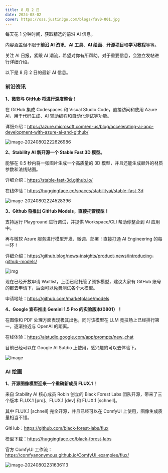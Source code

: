```yaml
---
title: 8 月 2 日
date: 2024-08-02
cover: https://oss.justin3go.com/blogs/fav0-001.jpg
---
```


每天花 1 分钟时间，获取精选的前沿 AI 信息。

内容涵盖但不限于**前沿 AI 资讯**、**AI 工具**、**AI 绘画**、**开源项目**和**学习教程**等等。

关注 AI 日报，紧跟 AI 潮流，希望对你有所帮助。对于重要信息，会独立发帖进行详细介绍。

以下是 8 月 2 日的最新 AI 信息。

### 前沿资讯

**1、微软与 GitHub 将进行深度整合！**

在 GitHub 集成 Codespaces 和 Visual Studio Code，直接访问和使用 Azure AI，用于代码生成、AI 辅助编程和自动化测试等功能。

详细介绍：https://azure.microsoft.com/en-us/blog/accelerating-ai-app-development-with-azure-ai-and-github/

![image-20240802222626986](https://cdn.jsdelivr.net/gh/freelander/oss@master/ai-daily/2024-08-02/image-20240802222626986.png)

**2、Stability AI 新开源一个 Stable Fast 3D 模型。**

能够在 0.5 秒内将一张图片生成一个高质量的 3D 模型，并且还能生成额外的材质参数和法线贴图。

详细介绍：https://stable-fast-3d.github.io/

在线体验：https://huggingface.co/spaces/stabilityai/stable-fast-3d

![image-20240802224528396](https://cdn.jsdelivr.net/gh/freelander/oss@master/ai-daily/2024-08-02/image-20240802224528396.png)

**3、Github 将推出 GitHub Models，直接托管模型！**

支持运行 Playground 进行调试，并提供 Workspace/CLI 帮助你整合到 AI 应用中。

再与微软 Azure 服务进行模型开发、微调、部署！直接打通 AI Engineering 的每一环！

详细介绍：https://github.blog/news-insights/product-news/introducing-github-models/

![img](https://cdn.jsdelivr.net/gh/freelander/oss@master/ai-daily/2024-08-02/github-models-header.png)

现在已经开放申请 Waitlist，上面已经托管了颇多模型，建议大家有 GitHub 账号的都去申请下，后面可以免费测试各个大模型。

申请地址：https://github.com/marketplace/models



**4、Google 宣布推出 Gemini 1.5 Pro 的实验版本(0801）！**

在图像和 PDF 处理方面表现极其出色，同时该模型在 LLM 竞技场上已经排行第一，逐渐拉近与 OpenAI 的距离。

在线体验：https://aistudio.google.com/app/prompts/new_chat

目前已经可以在 Google AI Sutdio 上使用，感兴趣的可以去体验下。

![Image](https://cdn.jsdelivr.net/gh/freelander/oss@master/ai-daily/2024-08-02/GT8KFqdbkAAjm3L.jpeg)

### AI 绘画

**1、开源图像模型迎来一个重磅新成员 FLUX.1！**

来自 Stability AI 核心成员 Robin 创立的 Black Forest Labs 团队开源，带来了三个版本 FLUX.1 [pro]、FLUX.1 [dev] 和 FLUX.1 [schnell]。

其中 FLUX.1 [schnell] 完全开源，并且已经可以在 ComfyUI 上使用，图像生成质量相当不错。

GitHub：https://github.com/black-forest-labs/flux

模型下载：https://huggingface.co/black-forest-labs

官方 ComfyUI 工作流：https://comfyanonymous.github.io/ComfyUI_examples/flux/

![image-20240802231636113](https://cdn.jsdelivr.net/gh/freelander/oss@master/ai-daily/2024-08-02/image-20240802231636113.png)
